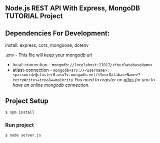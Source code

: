 ## Node.js REST API With Express, MongoDB TUTORIAL Project

## Dependencies For Development:

install: express, cors, mongoose, dotenv

.env - This file will keep your mongodb uri
* local-connection - `mongodb://locolahost:27017/<YourDatabaseName>`
* atlast-connection - `mongodb+srv://<username>:<password>@cluster0.wsu7v.mongodb.net/<YourDatabaseName>?retryWrites=true&w=majority`
_You need to register on [atlas](https://www.mongodb.com/atlas/database) for you to have an online mongodb connection_.

## Project Setup

```
$ npm install
```
### Run project
```
$ node server.js
```
